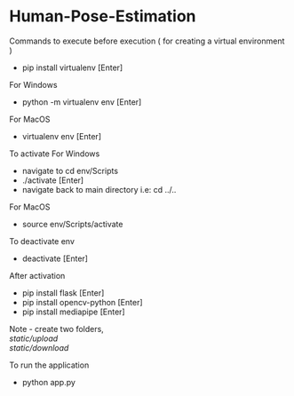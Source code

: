 # Human-Pose-Estimation

Commands to execute before execution ( for creating a virtual environment )
- pip install virtualenv  [Enter]

For Windows
- python -m virtualenv env  [Enter]

For MacOS
- virtualenv env [Enter]

To activate
For Windows
- navigate to cd env/Scripts
- ./activate [Enter]
- navigate back to main directory i.e: cd ../..

For MacOS
- source env/Scripts/activate

To deactivate env
- deactivate [Enter]

After activation
- pip install flask [Enter]
- pip install opencv-python [Enter]
- pip install mediapipe [Enter]

Note - create two folders, <br>
<i>static/upload</i> <br>
<i>static/download</i>

To run the application
- python app.py




